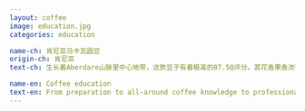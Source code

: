 ```yaml
---
layout: coffee
image: education.jpg
categories: education

name-ch: 肯尼亚马卡瓦圆豆
origin-ch: 肯尼亚
text-ch: 生长着Aberdare山脉里中心地带，这款豆子有着极高的87.5Q评分。其花香果香浓郁，口味甘甜，不苦的口味和清爽干净的后味绝对是一款享受级的好咖啡。

name-en: Coffee education
text-en: From preparation to all-around coffee knowledge to professional barista techniques - and learning along the way. To share what we know, we put together straightforward instructions for our favorite home brewer, collected an ever-expanding range of coffee information, and designed an expansive curriculum. Our hands-on training comprises engaging and informative weekly public tastings to comprehensive curriculum and certifications for coffee proffesionals.
---
```




